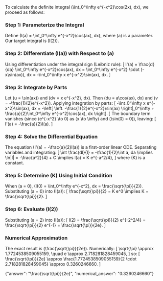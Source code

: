 


To calculate the definite integral \(\int_0^\infty e^{-x^2}\cos(2x)\, dx\), we proceed as follows:

### Step 1: Parameterize the Integral
Define \(I(a) = \int_0^\infty e^{-x^2}\cos(ax)\, dx\), where \(a\) is a parameter. Our target integral is \(I(2)\).

### Step 2: Differentiate \(I(a)\) with Respect to \(a\)
Using differentiation under the integral sign (Leibniz rule):
\[
I'(a) = \frac{d}{da} \int_0^\infty e^{-x^2}\cos(ax)\, dx = \int_0^\infty e^{-x^2} \cdot (-x\sin(ax))\, dx = -\int_0^\infty x e^{-x^2}\sin(ax)\, dx.
\]

### Step 3: Integrate by Parts
Let \(u = \sin(ax)\) and \(dv = x e^{-x^2}\, dx\). Then \(du = a\cos(ax)\, dx\) and \(v = -\frac{1}{2}e^{-x^2}\). Applying integration by parts:
\[
-\int_0^\infty x e^{-x^2}\sin(ax)\, dx = -\left[ \left. -\frac{1}{2}e^{-x^2}\sin(ax) \right|_0^\infty + \frac{a}{2}\int_0^\infty e^{-x^2}\cos(ax)\, dx \right].
\]
The boundary term vanishes (since \(e^{-x^2} \to 0\) as \(x \to \infty\) and \(\sin(0) = 0\)), leaving:
\[
I'(a) = -\frac{a}{2}I(a).
\]

### Step 4: Solve the Differential Equation
The equation \(I'(a) = -\frac{a}{2}I(a)\) is a first-order linear ODE. Separating variables and integrating:
\[
\int \frac{dI}{I} = -\frac{1}{2}\int a\, da \implies \ln|I| = -\frac{a^2}{4} + C \implies I(a) = K e^{-a^2/4},
\]
where \(K\) is a constant.

### Step 5: Determine \(K\) Using Initial Condition
When \(a = 0\), \(I(0) = \int_0^\infty e^{-x^2}\, dx = \frac{\sqrt{\pi}}{2}\). Substituting \(a = 0\) into \(I(a)\):
\[
\frac{\sqrt{\pi}}{2} = K e^0 \implies K = \frac{\sqrt{\pi}}{2}.
\]

### Step 6: Evaluate \(I(2)\)
Substituting \(a = 2\) into \(I(a)\):
\[
I(2) = \frac{\sqrt{\pi}}{2} e^{-2^2/4} = \frac{\sqrt{\pi}}{2} e^{-1} = \frac{\sqrt{\pi}}{2e}.
\]

### Numerical Approximation
The exact result is \(\frac{\sqrt{\pi}}{2e}\). Numerically:
\[
\sqrt{\pi} \approx 1.7724538509055159, \quad e \approx 2.718281828459045,
\]
so:
\[
\frac{\sqrt{\pi}}{2e} \approx \frac{1.7724538509055159}{2 \cdot 2.718281828459045} \approx 0.3260246660.
\]

{"answer": "\\frac{\\sqrt{\\pi}}{2e}", "numerical_answer": "0.3260246660"}